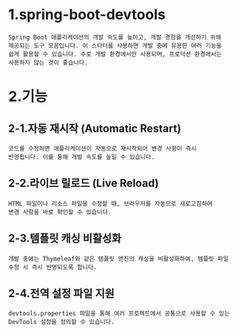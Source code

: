 # 1.spring-boot-devtools
    Spring Boot 애플리케이션의 개발 속도를 높이고, 개발 경험을 개선하기 위해 
    제공되는 도구 모음입니다. 이 스타터를 사용하면 개발 중에 유용한 여러 기능을 
    쉽게 활용할 수 있습니다. 주로 개발 환경에서만 사용되며, 프로덕션 환경에서는 
    사용하지 않는 것이 좋습니다.


# 2.기능
## 2-1.자동 재시작 (Automatic Restart)
    코드를 수정하면 애플리케이션이 자동으로 재시작되어 변경 사항이 즉시 
    반영됩니다. 이를 통해 개발 속도를 높일 수 있습니다.

## 2-2.라이브 릴로드 (Live Reload)
    HTML 파일이나 리소스 파일을 수정할 때, 브라우저를 자동으로 새로고침하여 
    변경 사항을 바로 확인할 수 있습니다.

## 2-3.템플릿 캐싱 비활성화
    개발 중에는 Thymeleaf와 같은 템플릿 엔진의 캐싱을 비활성화하여, 템플릿 파일 
    수정 시 즉시 반영되도록 합니다.

## 2-4.전역 설정 파일 지원
    devtools.properties 파일을 통해 여러 프로젝트에서 공통으로 사용할 수 있는 
    DevTools 설정을 정의할 수 있습니다.


